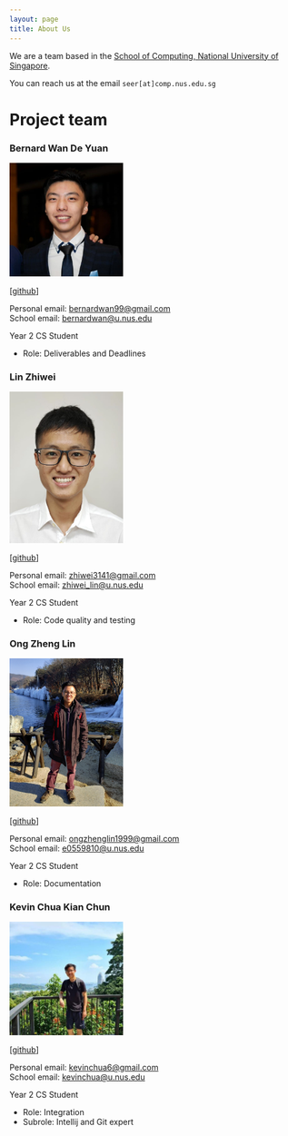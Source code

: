 ```yaml
---
layout: page
title: About Us
---
```


We are a team based in the [School of Computing, National University of Singapore](http://www.comp.nus.edu.sg).

You can reach us at the email `seer[at]comp.nus.edu.sg`

# Project team

### Bernard Wan De Yuan

<img src="images/bernardwan.png" width="200px">

[[github](https://github.com/bernardwan)]

Personal email: bernardwan99@gmail.com<br/>
School email: bernardwan@u.nus.edu

Year 2 CS Student
* Role: Deliverables and Deadlines


### Lin Zhiwei

<img src="images/softmagnet.png" width="200px">

[[github](https://github.com/softmagnet)]

Personal email: zhiwei3141@gmail.com<br/>
School email: zhiwei_lin@u.nus.edu

Year 2 CS Student
* Role: Code quality and testing

### Ong Zheng Lin

<img src="images/Ongzl.png" width="200px">

[[github](https://github.com/Ongzl)]

Personal email: ongzhenglin1999@gmail.com<br/>
School email: e0559810@u.nus.edu

Year 2 CS Student
* Role: Documentation

### Kevin Chua Kian Chun

<img src="images/kevinchua.jpeg" width="200px">

[[github](https://github.com/yourally2)]

Personal email: kevinchua6@gmail.com<br/>
School email: kevinchua@u.nus.edu

Year 2 CS Student
* Role: Integration
* Subrole: Intellij and Git expert
